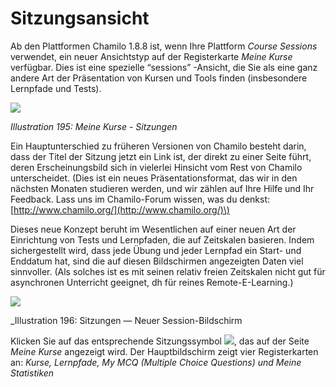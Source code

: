 
# Sitzungsansicht

Ab den Plattformen Chamilo 1.8.8 ist, wenn Ihre Plattform _Course Sessions_ verwendet, ein neuer Ansichtstyp auf der Registerkarte _Meine Kurse_ verfügbar. Dies ist eine spezielle “sessions” -Ansicht, die Sie als eine ganz andere Art der Präsentation von Kursen und Tools finden \(insbesondere Lernpfade und Tests\).

![](../../.gitbook/assets/images262.png)

_Illustration 195: Meine Kurse - Sitzungen_

Ein Hauptunterschied zu früheren Versionen von Chamilo besteht darin, dass der Titel der Sitzung jetzt ein Link ist, der direkt zu einer Seite führt, deren Erscheinungsbild sich in vielerlei Hinsicht vom Rest von Chamilo unterscheidet. \(Dies ist ein neues Präsentationsformat, das wir in den nächsten Monaten studieren werden, und wir zählen auf Ihre Hilfe und Ihr Feedback. Lass uns im Chamilo-Forum wissen, was du denkst: [http://www.chamilo.org/](http://www.chamilo.org/)\)

Dieses neue Konzept beruht im Wesentlichen auf einer neuen Art der Einrichtung von Tests und Lernpfaden, die auf Zeitskalen basieren. Indem sichergestellt wird, dass jede Übung und jeder Lernpfad ein Start- und Enddatum hat, sind die auf diesen Bildschirmen angezeigten Daten viel sinnvoller. \(Als solches ist es mit seinen relativ freien Zeitskalen nicht gut für asynchronen Unterricht geeignet, dh für reines Remote-E-Learning.\)

![](../../.gitbook/assets/graphics370.png)

_Illustration 196: Sitzungen — Neuer Session-Bildschirm

Klicken Sie auf das entsprechende Sitzungssymbol ![](../../.gitbook/assets/graphics372.png), das auf der Seite _Meine Kurse_ angezeigt wird. Der Hauptbildschirm zeigt vier Registerkarten an: _Kurse, Lernpfade, My MCQ \(Multiple Choice Questions\) und Meine Statistiken_